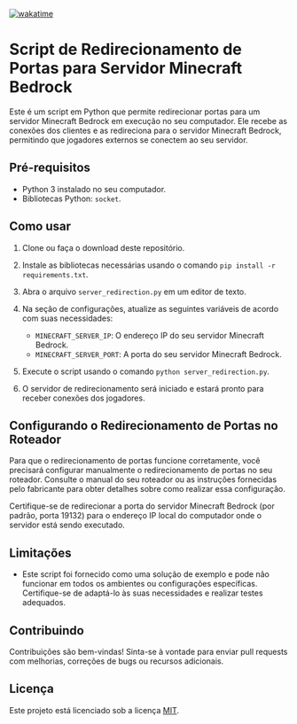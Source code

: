 [![wakatime](https://wakatime.com/badge/github/dieguesmosken/servidor_bedrock.svg?style=flat-square)](https://wakatime.com/badge/github/dieguesmosken/servidor_bedrock)
# Script de Redirecionamento de Portas para Servidor Minecraft Bedrock

Este é um script em Python que permite redirecionar portas para um servidor Minecraft Bedrock em execução no seu computador. Ele recebe as conexões dos clientes e as redireciona para o servidor Minecraft Bedrock, permitindo que jogadores externos se conectem ao seu servidor.

## Pré-requisitos

- Python 3 instalado no seu computador.
- Bibliotecas Python: `socket`.

## Como usar

1. Clone ou faça o download deste repositório.

2. Instale as bibliotecas necessárias usando o comando `pip install -r requirements.txt`.

3. Abra o arquivo `server_redirection.py` em um editor de texto.

4. Na seção de configurações, atualize as seguintes variáveis de acordo com suas necessidades:

   - `MINECRAFT_SERVER_IP`: O endereço IP do seu servidor Minecraft Bedrock.
   - `MINECRAFT_SERVER_PORT`: A porta do seu servidor Minecraft Bedrock.

5. Execute o script usando o comando `python server_redirection.py`.

6. O servidor de redirecionamento será iniciado e estará pronto para receber conexões dos jogadores.

## Configurando o Redirecionamento de Portas no Roteador

Para que o redirecionamento de portas funcione corretamente, você precisará configurar manualmente o redirecionamento de portas no seu roteador. Consulte o manual do seu roteador ou as instruções fornecidas pelo fabricante para obter detalhes sobre como realizar essa configuração.

Certifique-se de redirecionar a porta do servidor Minecraft Bedrock (por padrão, porta 19132) para o endereço IP local do computador onde o servidor está sendo executado.

## Limitações

- Este script foi fornecido como uma solução de exemplo e pode não funcionar em todos os ambientes ou configurações específicas. Certifique-se de adaptá-lo às suas necessidades e realizar testes adequados.

## Contribuindo

Contribuições são bem-vindas! Sinta-se à vontade para enviar pull requests com melhorias, correções de bugs ou recursos adicionais.

## Licença

Este projeto está licenciado sob a licença [MIT](LICENSE).

